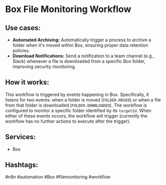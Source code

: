 # Box File Monitoring Workflow

## Use cases:

*   **Automated Archiving:** Automatically trigger a process to archive a folder when it's moved within Box, ensuring proper data retention policies.
*   **Download Notifications:** Send a notification to a team channel (e.g., Slack) whenever a file is downloaded from a specific Box folder, improving security monitoring.

## How it works:

This workflow is triggered by events happening in Box. Specifically, it listens for two events: when a folder is moved (`FOLDER.MOVED`) or when a file from that folder is downloaded (`FOLDER.DOWNLOADED`). The workflow is configured to monitor a specific folder identified by its `targetId`.  When either of these events occurs, the workflow will trigger (currently the workflow has no further actions to execute after the trigger).

## Services:

*   Box

## Hashtags:

#n8n #automation #Box #filemonitoring #workflow
